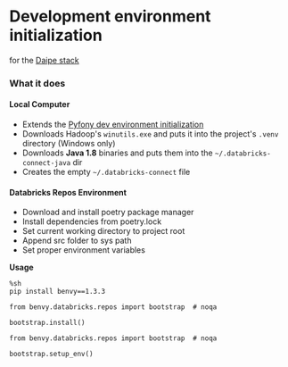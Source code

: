 # Development environment initialization

for the [Daipe stack](https://docs.daipe.ai/)

### What it does

#### Local Computer

* Extends the [Pyfony dev environment initialization](https://github.com/pyfony/penvy)
* Downloads Hadoop's `winutils.exe` and puts it into the project's `.venv` directory (Windows only) 
* Downloads **Java 1.8** binaries and puts them into the `~/.databricks-connect-java` dir
* Creates the empty `~/.databricks-connect` file

#### Databricks Repos Environment

* Download and install poetry package manager
* Install dependencies from poetry.lock
* Set current working directory to project root
* Append src folder to sys path
* Set proper environment variables

**Usage**

```
%sh
pip install benvy==1.3.3
```

```
from benvy.databricks.repos import bootstrap  # noqa

bootstrap.install()
```

```
from benvy.databricks.repos import bootstrap  # noqa

bootstrap.setup_env()
```
